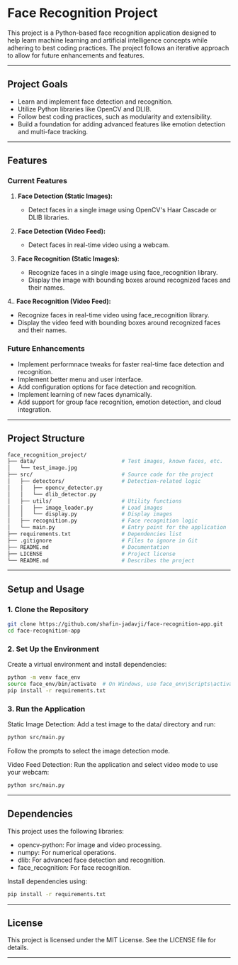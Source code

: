 # Face Recognition Project

This project is a Python-based face recognition application designed to help learn machine learning and artificial intelligence concepts while adhering to best coding practices. The project follows an iterative approach to allow for future enhancements and features.

---

## **Project Goals**

- Learn and implement face detection and recognition.
- Utilize Python libraries like OpenCV and DLIB.
- Follow best coding practices, such as modularity and extensibility.
- Build a foundation for adding advanced features like emotion detection and multi-face tracking.

---

## **Features**

### Current Features
1. **Face Detection (Static Images):**
   - Detect faces in a single image using OpenCV's Haar Cascade or DLIB libraries.

2. **Face Detection (Video Feed):**
   - Detect faces in real-time video using a webcam.

3. **Face Recognition (Static Images):**
   - Recognize faces in a single image using face_recognition library.
   - Display the image with bounding boxes around recognized faces and their names.

4.. **Face Recognition (Video Feed):**
   - Recognize faces in real-time video using face_recognition library.
   - Display the video feed with bounding boxes around recognized faces and their names.

### Future Enhancements
- Implement performnace tweaks for faster real-time face detection and recognition.
- Implement better menu and user interface.
- Add configuration options for face detection and recognition.
- Implement learning of new faces dynamically.
- Add support for group face recognition, emotion detection, and cloud integration.

---

## **Project Structure**

```bash
face_recognition_project/
├── data/                           # Test images, known faces, etc.
│   └── test_image.jpg
├── src/                            # Source code for the project
│   ├── detectors/                  # Detection-related logic
│   │   ├── opencv_detector.py
│   │   └── dlib_detector.py
│   ├── utils/                      # Utility functions
│   │   ├── image_loader.py         # Load images
│   │   └── display.py              # Display images
│   ├── recognition.py              # Face recognition logic
│   └── main.py                     # Entry point for the application
├── requirements.txt                # Dependencies list
├── .gitignore                      # Files to ignore in Git
├── README.md                       # Documentation
├── LICENSE                         # Project license
└── README.md                       # Describes the project
```

---

## **Setup and Usage**

### **1. Clone the Repository**
```bash
git clone https://github.com/shafin-jadavji/face-recognition-app.git
cd face-recognition-app
```
### **2. Set Up the Environment**
Create a virtual environment and install dependencies:

```bash
python -m venv face_env
source face_env/bin/activate  # On Windows, use face_env\Scripts\activate
pip install -r requirements.txt
```
### **3. Run the Application**
Static Image Detection: Add a test image to the data/ directory and run:

```bash
python src/main.py
```

Follow the prompts to select the image detection mode.

Video Feed Detection: Run the application and select video mode to use your webcam:

```bash
python src/main.py
```

---

## **Dependencies**
This project uses the following libraries:

- opencv-python: For image and video processing.
- numpy: For numerical operations.
- dlib: For advanced face detection and recognition.
- face_recognition: For face recognition.

Install dependencies using:

```bash
pip install -r requirements.txt
```
---

## **License**
This project is licensed under the MIT License. See the LICENSE file for details.

---
